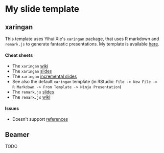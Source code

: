 # My slide template

## xaringan

This template uses Yihui Xie's `xaringan` package, that uses R
markdown and `remark.js` to generate fantastic presentations. My
template is available
[here](https://rawgit.com/lgatto/slide-templates/master/my_template.html).


#### Cheat sheets

- The `xaringan` [wiki](https://github.com/yihui/xaringan/wiki)
- The `xaringan` [slides](https://slides.yihui.name/xaringan/)
- The `xaringan` [incremental slides](https://slides.yihui.name/xaringan/incremental.html)
- See also the default `xaringan` template (in RStudio: `File -> New
  File -> R Markdown -> From Template -> Ninja Presentation`)
- The `remark.js` [slides](https://remarkjs.com/)
- The `remark.js` [wiki](https://github.com/gnab/remark/wiki)


#### Issues

- Doesn't support [references](https://github.com/yihui/xaringan/issues/26)

## Beamer

TODO

